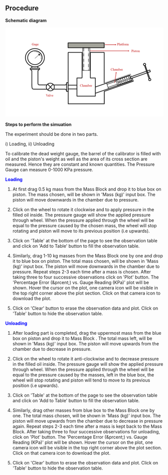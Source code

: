 ## Procedure

**Schematic diagram**
<div align="center">
<img class="img-fluid"  src="./images/plant.png" alt=""><br>           
</div>


**Steps to perform the simuation**

The experiment should be done in two parts. 

i) Loading, ii) Unloading</li>

To calibrate the dead weight gauge, the barrel of the calibrator is filled with oil and the piston's weight as well as the area of its cross section are measured. Hence they are constant and known quantities. The Pressure Gauge can measure 0-1000 KPa pressure.

<b style = "color:blue">Loading</b>

1. At first drag 0.5 kg mass from the Mass Block and drop it to blue box on piston. The mass chosen, will be shown in 'Mass (kg)' input box. The piston will move downwards in the chamber due to pressure.

2. Click on the wheel to rotate it clockwise and to apply pressure in the filled oil inside. The  pressure gauge will show the applied pressure through wheel. When the pressure applied through the wheel will be equal to the pressure caused by the chosen mass, the wheel will stop rotating and piston will move to its previous position (i.e upwards).

3. Click on 'Table' at the bottom of the page to see the observation table and click on 'Add to Table' button to fill the observation table. 

4. Similarly, drag 1-10 kg masses from the Mass Block one by one and drop it to blue box on piston. The total mass chosen, will be shown in 'Mass (kg)' input box. The piston will move downwards in the chamber due to pressure. Repeat steps 2-3 each time after a mass is chosen. After taking three to four successive observations click on 'Plot' button. The 'Percentage Error (&prcent;) vs. Gauge Reading (KPa)' plot will be shown. Hover the cursor on the plot, one camera icon will be visible in the top right corner above the plot section. Click on that camera icon to download the plot.

5. Click on 'Clear' button to erase the observation data and plot. Click on 'Table' button to hide the observation table. 

					
<b style = "color:blue">Unloading</b>

1. After loading part is completed, drag the uppermost mass from the blue box on piston and drop it to Mass Block . The total mass left, will be shown in 'Mass (kg)' input box. The piston will move upwards from the chamber due to decrease in pressure.

2. Click on the wheel to rotate it anti-clockwise and to decrease pressure in the filled oil inside. The  pressure gauge will show the applied pressure through wheel. When the pressure applied through the wheel will be equal to the pressure caused by the masses, left in the blue box, the wheel will stop rotating and piston will tend to move to its previous position (i.e upwards).

3. Click on 'Table' at the bottom of the page to see the observation table and click on 'Add to Table' button to fill the observation table.

4. Similarly, drag other masses from blue box to the Mass Block one by one. The total mass chosen, will be shown in 'Mass (kg)' input box. The piston will move upwards from the chamber due to decrease in pressure again. Repeat steps 2-3 each time after a mass is kept back to the Mass Block. After taking three to four successive observations for unloading, click on 'Plot' button. The 'Percentage Error (&prcent;) vs. Gauge Reading (KPa)' plot will be shown. Hover the cursor on the plot, one camera icon will be visible in the top right corner above the plot section. Click on that camera icon to download the plot.

5. Click on 'Clear' button to erase the observation data and plot. Click on 'Table' button to hide the observation table. 

  
